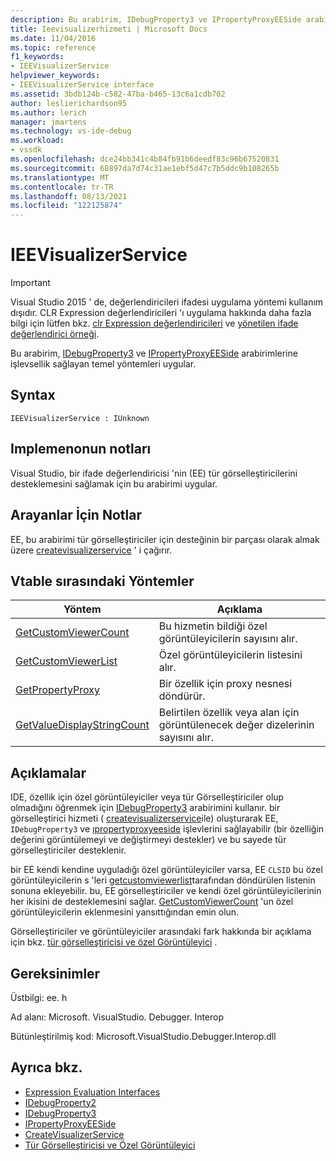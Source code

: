 ```yaml
---
description: Bu arabirim, IDebugProperty3 ve IPropertyProxyEESide arabirimlerine işlevsellik sağlayan temel yöntemleri uygular.
title: Ieevisualizerhizmeti | Microsoft Docs
ms.date: 11/04/2016
ms.topic: reference
f1_keywords:
- IEEVisualizerService
helpviewer_keywords:
- IEEVisualizerService interface
ms.assetid: 3bdb124b-c582-47ba-b465-13c6a1cdb702
author: leslierichardson95
ms.author: lerich
manager: jmartens
ms.technology: vs-ide-debug
ms.workload:
- vssdk
ms.openlocfilehash: dce24bb341c4b84fb91b6deedf83c96b67520831
ms.sourcegitcommit: 68897da7d74c31ae1ebf5d47c7b5ddc9b108265b
ms.translationtype: MT
ms.contentlocale: tr-TR
ms.lasthandoff: 08/13/2021
ms.locfileid: "122125874"
---
```

# <a name="ieevisualizerservice"></a>IEEVisualizerService
> [!IMPORTANT]
> Visual Studio 2015 ' de, değerlendiricileri ifadesi uygulama yöntemi kullanım dışıdır. CLR Expression değerlendiricileri 'ı uygulama hakkında daha fazla bilgi için lütfen bkz. [clr Expression değerlendiricileri](https://github.com/Microsoft/ConcordExtensibilitySamples/wiki/CLR-Expression-Evaluators) ve [yönetilen ifade değerlendirici örneği](https://github.com/Microsoft/ConcordExtensibilitySamples/wiki/Managed-Expression-Evaluator-Sample).

 Bu arabirim, [IDebugProperty3](../../../extensibility/debugger/reference/idebugproperty3.md) ve [IPropertyProxyEESide](../../../extensibility/debugger/reference/ipropertyproxyeeside.md) arabirimlerine işlevsellik sağlayan temel yöntemleri uygular.

## <a name="syntax"></a>Syntax

```
IEEVisualizerService : IUnknown
```

## <a name="notes-for-implementers"></a>Implemenonun notları
 Visual Studio, bir ifade değerlendiricisi 'nin (EE) tür görselleştiricilerini desteklemesini sağlamak için bu arabirimi uygular.

## <a name="notes-for-callers"></a>Arayanlar İçin Notlar
 EE, bu arabirimi tür görselleştiriciler için desteğinin bir parçası olarak almak üzere [createvisualizerservice](../../../extensibility/debugger/reference/ieevisualizerserviceprovider-createvisualizerservice.md) ' i çağırır.

## <a name="methods-in-vtable-order"></a>Vtable sırasındaki Yöntemler

|Yöntem|Açıklama|
|------------|-----------------|
|[GetCustomViewerCount](../../../extensibility/debugger/reference/ieevisualizerservice-getcustomviewercount.md)|Bu hizmetin bildiği özel görüntüleyicilerin sayısını alır.|
|[GetCustomViewerList](../../../extensibility/debugger/reference/ieevisualizerservice-getcustomviewerlist.md)|Özel görüntüleyicilerin listesini alır.|
|[GetPropertyProxy](../../../extensibility/debugger/reference/ieevisualizerservice-getpropertyproxy.md)|Bir özellik için proxy nesnesi döndürür.|
|[GetValueDisplayStringCount](../../../extensibility/debugger/reference/ieevisualizerservice-getvaluedisplaystringcount.md)|Belirtilen özellik veya alan için görüntülenecek değer dizelerinin sayısını alır.|

## <a name="remarks"></a>Açıklamalar
 IDE, özellik için özel görüntüleyiciler veya tür Görselleştiriciler olup olmadığını öğrenmek için [IDebugProperty3](../../../extensibility/debugger/reference/idebugproperty3.md) arabirimini kullanır. bir görselleştirici hizmeti ( [createvisualizerservice](../../../extensibility/debugger/reference/ieevisualizerserviceprovider-createvisualizerservice.md)ile) oluşturarak EE, `IDebugProperty3` ve [ıpropertyproxyeeside](../../../extensibility/debugger/reference/ipropertyproxyeeside.md) işlevlerini sağlayabilir (bir özelliğin değerini görüntülemeyi ve değiştirmeyi destekler) ve bu sayede tür görselleştiriciler desteklenir.

 bir EE kendi kendine uyguladığı özel görüntüleyiciler varsa, EE `CLSID` bu özel görüntüleyicilerin s 'leri [getcustomviewerlist](../../../extensibility/debugger/reference/ieevisualizerservice-getcustomviewerlist.md)tarafından döndürülen listenin sonuna ekleyebilir. bu, EE görselleştiriciler ve kendi özel görüntüleyicilerinin her ikisini de desteklemesini sağlar. [GetCustomViewerCount](../../../extensibility/debugger/reference/idebugproperty3-getcustomviewercount.md) 'un özel görüntüleyicilerin eklenmesini yansıttığından emin olun.

 Görselleştiriciler ve görüntüleyiciler arasındaki fark hakkında bir açıklama için bkz. [tür görselleştiricisi ve özel Görüntüleyici](../../../extensibility/debugger/type-visualizer-and-custom-viewer.md) .

## <a name="requirements"></a>Gereksinimler
 Üstbilgi: ee. h

 Ad alanı: Microsoft. VisualStudio. Debugger. Interop

 Bütünleştirilmiş kod: Microsoft.VisualStudio.Debugger.Interop.dll

## <a name="see-also"></a>Ayrıca bkz.
- [Expression Evaluation Interfaces](../../../extensibility/debugger/reference/expression-evaluation-interfaces.md)
- [IDebugProperty2](../../../extensibility/debugger/reference/idebugproperty2.md)
- [IDebugProperty3](../../../extensibility/debugger/reference/idebugproperty3.md)
- [IPropertyProxyEESide](../../../extensibility/debugger/reference/ipropertyproxyeeside.md)
- [CreateVisualizerService](../../../extensibility/debugger/reference/ieevisualizerserviceprovider-createvisualizerservice.md)
- [Tür Görselleştiricisi ve Özel Görüntüleyici](../../../extensibility/debugger/type-visualizer-and-custom-viewer.md)
